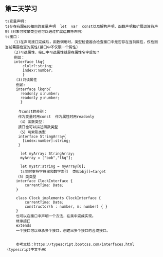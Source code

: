 ##  第二天学习
    ts变量声明：  
    ts存在有跟es6相同的变量声明  let  var  const以及解构声明、函数声明和扩展运算符声明（对象可枚举类型也可以通过扩展运算符声明）  
    ts接口：  
        (1)在声明接口完成后，函数调用时，类型检查器会检查接口中是否存在当前属性，仅检测当前需要检查的属性(接口中不仅限一个属性)  
        (2)可选属性，接口中可选属性就是在属性名字后加？  
        例如：  
        interface lkq{  
            clolr?:string;  
            index?:number;
            }  
         (3)只读属性  
         例如:  
         interface lkqnb{  
           readonly x:number;  
           readonly y:number;  
           }   
           
          与const的差别：  
          作为变量时用const  作为属性时用readonly  
          （4）函数类型：  
          接口也可以描述函数类型   
          （5）可索引类型  
          interface StringArray{  
            [index:number]:string;    
          }  
           
           let myArray: StringArray;  
           myArray = ["bob","lkq"];  
           
           let mystr:string = myArray[0];  
           ts同时支持字符串和数字索引  类似obj[]=target  
         （5）类类型  
         interface ClockInterface {  
             currentTime: Date;  
         }  
         
         class Clock implements ClockInterface {  
             currentTime: Date;  
             constructor(h : number, m: number) { }  
         }  
         也可以在接口中声明一个方法，在类中完成实现。  
         继承接口  
         extends 
         一个接口可以继承多个接口，创建出多个接口的合成接口。  
         
         
         参考文档：https://typescript.bootcss.com/interfaces.html（typescript中文手册）  
           
          
